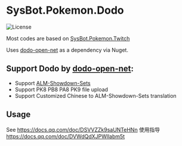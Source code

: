# SysBot.Pokemon.Dodo
![License](https://img.shields.io/badge/License-AGPLv3-blue.svg)

Most codes are based on [SysBot.Pokemon.Twitch](https://github.com/kwsch/SysBot.NET/tree/master/SysBot.Pokemon.Twitch)

Uses [dodo-open-net](https://github.com/dodo-open/dodo-open-net) as a dependency via Nuget.

## Support Dodo by [dodo-open-net](https://github.com/dodo-open/dodo-open-net):
- Support [ALM-Showdown-Sets](https://github.com/architdate/PKHeX-Plugins/wiki/ALM-Showdown-Sets)
- Support PK8 PB8 PA8 PK9 file upload
- Support Customized Chinese to ALM-Showdown-Sets translation

## Usage
See https://docs.qq.com/doc/DSVVZZk9saUNTeHNn
使用指导 https://docs.qq.com/doc/DVWdQdXJPWllabm5t

